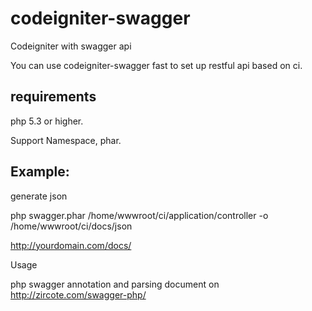 codeigniter-swagger
===================

Codeigniter with swagger api

You can use codeigniter-swagger fast to set up restful api based on ci.

<h2>requirements</h2>

php 5.3 or higher.

Support Namespace, phar.

<h2>Example:</h2>

generate json <br />

php swagger.phar /home/wwwroot/ci/application/controller -o /home/wwwroot/ci/docs/json

http://yourdomain.com/docs/

Usage

php swagger annotation and parsing document on http://zircote.com/swagger-php/


